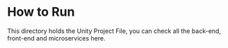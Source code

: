 # How to Run
This directory holds the Unity Project File, you can check all the back-end, front-end and microservices here.
